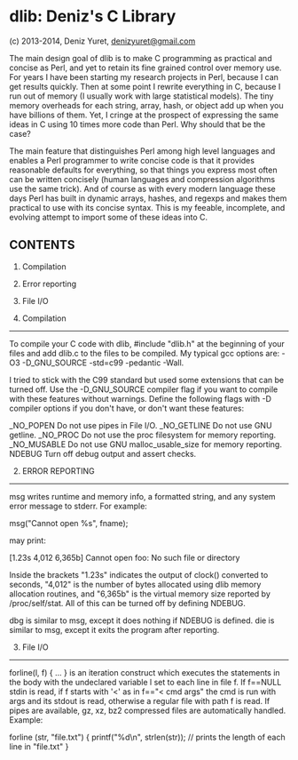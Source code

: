dlib: Deniz's C Library
===========================
(c) 2013-2014, Deniz Yuret, <denizyuret@gmail.com>

The main design goal of dlib is to make C programming as practical and
concise as Perl, and yet to retain its fine grained control over
memory use.  For years I have been starting my research projects in
Perl, because I can get results quickly.  Then at some point I rewrite
everything in C, because I run out of memory (I usually work with
large statistical models).  The tiny memory overheads for each string,
array, hash, or object add up when you have billions of them.  Yet, I
cringe at the prospect of expressing the same ideas in C using 10
times more code than Perl.  Why should that be the case?

The main feature that distinguishes Perl among high level languages
and enables a Perl programmer to write concise code is that it
provides reasonable defaults for everything, so that things you
express most often can be written concisely (human languages and
compression algorithms use the same trick).  And of course as with
every modern language these days Perl has built in dynamic arrays,
hashes, and regexps and makes them practical to use with its concise
syntax.  This is my feeable, incomplete, and evolving attempt to
import some of these ideas into C.


## CONTENTS
1. Compilation
2. Error reporting
3. File I/O


1. Compilation
--------------

To compile your C code with dlib, #include "dlib.h" at the beginning
of your files and add dlib.c to the files to be compiled.  My typical
gcc options are: -O3 -D_GNU_SOURCE -std=c99 -pedantic -Wall.

I tried to stick with the C99 standard but used some extensions that
can be turned off.  Use the -D_GNU_SOURCE compiler flag if you want to
compile with these features without warnings.  Define the following
flags with -D compiler options if you don't have, or don't want these
features:

_NO_POPEN	Do not use pipes in File I/O.
_NO_GETLINE	Do not use GNU getline.
_NO_PROC	Do not use the proc filesystem for memory reporting.
_NO_MUSABLE	Do not use GNU malloc_usable_size for memory reporting.
NDEBUG		Turn off debug output and assert checks.


2. ERROR REPORTING
------------------

msg writes runtime and memory info, a formatted string, and any system
error message to stderr.  For example:

   msg("Cannot open %s", fname);

may print:

[1.23s 4,012 6,365b] Cannot open foo: No such file or directory

Inside the brackets "1.23s" indicates the output of clock() converted
to seconds, "4,012" is the number of bytes allocated using dlib memory
allocation routines, and "6,365b" is the virtual memory size reported
by /proc/self/stat.  All of this can be turned off by defining NDEBUG.

dbg is similar to msg, except it does nothing if NDEBUG is defined.
die is similar to msg, except it exits the program after reporting.


3. File I/O
-----------



 forline(l, f) { ... } is an iteration construct which executes the
   statements in the body with the undeclared variable l set to each
   line in file f.  If f==NULL stdin is read, if f starts with '<' as
   in f=="< cmd args" the cmd is run with args and its stdout is read,
   otherwise a regular file with path f is read.  If pipes are
   available, gz, xz, bz2 compressed files are automatically handled.
   Example:

   forline (str, "file.txt") {
     printf("%d\n", strlen(str));  // prints the length of each line in "file.txt"
   }

